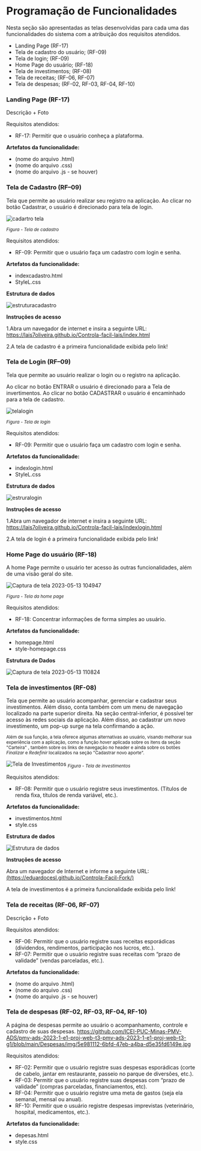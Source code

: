 # Programação de Funcionalidades

Nesta seção são apresentadas as telas desenvolvidas para cada uma das funcionalidades do sistema com a atribuição dos requisitos atendidos.

- Landing Page (RF-17)
- Tela de cadastro do usuário; (RF-09)
- Tela de login; (RF-09)
- Home Page do usuário; (RF-18)
- Tela de investimentos;  (RF-08)
- Tela de receitas; (RF-06, RF-07)
- Tela de despesas; (RF-02, RF-03, RF-04, RF-10)


### Landing Page (RF-17)
Descrição + Foto

Requisitos atendidos:
- RF-17: Permitir que o usuário conheça a plataforma.

**Artefatos da funcionalidade:**
- (nome do arquivo .html)
- (nome do arquivo .css)
- (nome do arquivo .js - se houver)

### Tela de Cadastro (RF–09)

Tela que permite ao usuário realizar seu registro na aplicação. Ao clicar no botão Cadastrar, o usuário é direcionado para tela de login.

![cadartro tela](https://github.com/ICEI-PUC-Minas-PMV-ADS/pmv-ads-2023-1-e1-proj-web-t3-pmv-ads-2023-1-e1-proj-web-t3-g1/assets/127629619/076f793c-92b4-457a-b503-88617ebb3d58)

<sub>*Figura - Tela de cadastro* </sub>

Requisitos atendidos: 
- RF-09: Permitir que o usuário faça um cadastro com login e senha.

**Artefatos da funcionalidade:**
- indexcadastro.html
- StyleL.css

**Estrutura de dados**

![estruturacadastro](https://github.com/ICEI-PUC-Minas-PMV-ADS/pmv-ads-2023-1-e1-proj-web-t3-pmv-ads-2023-1-e1-proj-web-t3-g1/assets/127629619/4d30083f-b6a0-48b5-85d4-82befe709323)


**Instruções de acesso**

1.Abra um navegador de internet e insira a seguinte URL: https://lais7oliveira.github.io/Controla-facil-lais/index.html

2.A tela de cadastro é a primeira funcionalidade exibida pelo link!

### Tela de Login (RF–09)

Tela que permite ao usuário realizar o login ou o registro na aplicação. 

Ao clicar no botão ENTRAR o usuário é direcionado para a Tela de invertimentos. Ao clicar no botão CADASTRAR o usuário é encaminhado para a tela de cadastro.

![telalogin](https://github.com/ICEI-PUC-Minas-PMV-ADS/pmv-ads-2023-1-e1-proj-web-t3-pmv-ads-2023-1-e1-proj-web-t3-g1/assets/127629619/acebb44f-0234-450a-adae-8aade45c0e61)
 
 <sub>*Figura - Tela de login* </sub>

Requisitos atendidos: 
- RF-09: Permitir que o usuário faça um cadastro com login e senha.

**Artefatos da funcionalidade:**
- indexlogin.html
- StyleL.css

**Estrutura de dados**

![estruralogin](https://github.com/ICEI-PUC-Minas-PMV-ADS/pmv-ads-2023-1-e1-proj-web-t3-pmv-ads-2023-1-e1-proj-web-t3-g1/assets/127629619/41e1872b-acb8-4ee4-ba52-98d32591ef6d)

**Instruções de acesso**

1.Abra um navegador de internet e insira a seguinte URL: https://lais7oliveira.github.io/Controla-facil-lais/indexlogin.html

2.A tela de login é a primeira funcionalidade exibida pelo link!


### Home Page do usuário (RF-18)
 A home Page permite o usuário ter acesso às outras funcionalidades, além de uma visão geral do site.
 
![Captura de tela 2023-05-13 104947](https://github.com/ICEI-PUC-Minas-PMV-ADS/pmv-ads-2023-1-e1-proj-web-t3-pmv-ads-2023-1-e1-proj-web-t3-g1/assets/131923836/ff571ea3-2f76-4817-a410-89f898d8ad75)

<sub>*Figura - Tela da home page* </sub>

Requisitos atendidos:
- RF-18: Concentrar informações de forma simples ao usuário.

**Artefatos da funcionalidade:**
- homepage.html
- style-homepage.css

**Estrutura de Dados**

![Captura de tela 2023-05-13 110824](https://github.com/ICEI-PUC-Minas-PMV-ADS/pmv-ads-2023-1-e1-proj-web-t3-pmv-ads-2023-1-e1-proj-web-t3-g1/assets/131923836/08a2e012-ee39-475c-b073-24ab4965218d)


### Tela de investimentos (RF-08)

Tela que permite ao usuário acompanhar, gerenciar e cadastrar seus investimentos. Além disso, conta também com um menu de navegação localizado na parte superior direita. Na seção central-inferior, é possível ter acesso às redes sociais da aplicação. Além disso, ao cadastrar um novo investimento, um pop-up surge na tela confirmando a ação.

<sub> Além de sua função, a tela oferece algumas alternativas ao usuário, visando melhorar sua experiência com a aplicação, como a função *hover* aplicada sobre os itens da seção "Carteira" , também sobre os links de navegação no header e ainda sobre os botões *Finalizar* e *Redefinir* localizados na seção "Cadastrar novo aporte".

![Tela de Investimentos](https://github.com/ICEI-PUC-Minas-PMV-ADS/pmv-ads-2023-1-e1-proj-web-t3-pmv-ads-2023-1-e1-proj-web-t3-g1/assets/122227953/9a2c29aa-1b3b-431d-a9bd-9f8b8201c2f8)
<sub>*Figura - Tela de investimentos* </sub>

Requisitos atendidos:
- RF-08: Permitir que o usuário registre seus investimentos. (Títulos de renda fixa, títulos de renda variável, etc.).

**Artefatos da funcionalidade:**
- investimentos.html
- style.css

**Estrutura de dados**

![Estrutura de dados](https://github.com/ICEI-PUC-Minas-PMV-ADS/pmv-ads-2023-1-e1-proj-web-t3-pmv-ads-2023-1-e1-proj-web-t3-g1/assets/122227953/53d6d6da-f8d9-4522-b736-7c26e391c5fa)

**Instruções de acesso**

Abra um navegador de Internet e informe a seguinte URL: [(https://eduardocesl.github.io/Controla-Facil-Fork/)](https://eduardocesl.github.io/Controla-Facil-Fork/)

 A tela de investimentos é a primeira funcionalidade exibida pelo link!


### Tela de receitas (RF-06, RF-07)

Descrição + Foto

Requisitos atendidos:
- RF-06: Permitir que o usuário registre suas receitas esporádicas (dividendos, rendimentos, participação nos lucros, etc.).
- RF-07: Permitir que o usuário registre suas receitas com “prazo de validade” (vendas parceladas, etc.).

**Artefatos da funcionalidade:**
- (nome do arquivo .html)
- (nome do arquivo .css)
- (nome do arquivo .js - se houver)

### Tela de despesas (RF-02, RF-03, RF-04, RF-10)

A página de despesas permite ao usuário o acompanhamento, controle e cadastro de suas despesas.
 https://github.com/ICEI-PUC-Minas-PMV-ADS/pmv-ads-2023-1-e1-proj-web-t3-pmv-ads-2023-1-e1-proj-web-t3-g1/blob/main/Despesas/img/5e981112-6bfd-47eb-a4ba-d5e35fd6149e.jpg

Requisitos atendidos:
- RF-02: Permitir que o usuário registre suas despesas esporádicas (corte de cabelo, jantar em restaurante, passeio no parque de diversões, etc.).
- RF-03: Permitir que o usuário registre suas despesas com “prazo de validade” (compras parceladas, financiamentos, etc).
- RF-04: Permitir que o usuário registre uma meta de gastos (seja ela semanal, mensal ou anual).
- RF-10: Permitir que o usuário registre despesas imprevistas (veterinário, hospital, medicamentos, etc.).

**Artefatos da funcionalidade:**
- depesas.html
- style.css


